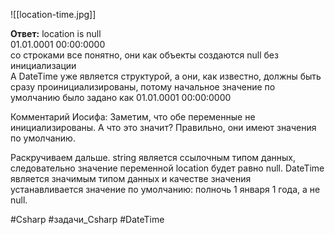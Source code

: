 ![[location-time.jpg]]

**Ответ:**
location is null  
01.01.0001 00:00:0000  
со строками все понятно, они как объекты создаются null без инициализации  
А DateTime уже является структурой, а они, как известно, должны быть сразу проинициализированы, потому начальное значение по умолчанию было задано как 01.01.0001 00:00:0000 

Комментарий Иосифа:
Заметим, что обе переменные не инициализированы. А что это значит? Правильно, они имеют значения по умолчанию.  
  
Раскручиваем дальше. string является ссылочным типом данных, следовательно значение переменной location будет равно null. DateTime является значимым типом данных и качестве значения устанавливается значение по умолчанию: полночь 1 января 1 года, а не null.

#Csharp #задачи_Csharp #DateTime
